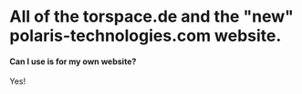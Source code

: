 <h1>All of the torspace.de and the "new" polaris-technologies.com website.</h1>
<h4>Can I use is for my own website?</h4>
<p>Yes!</p>
